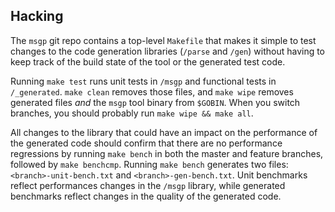 ## Hacking

The `msgp` git repo contains a top-level `Makefile` that makes it simple to test changes to the code generation libraries (`/parse` and `/gen`) without having to keep track of the build state of the tool or the generated test code.

Running `make test` runs unit tests in `/msgp` and functional tests in `/_generated`. `make clean` removes those files, and `make wipe` removes generated files *and* the `msgp` tool binary from `$GOBIN`. When you switch branches, you should probably run `make wipe && make all`.

All changes to the library that could have an impact on the performance of the generated code should confirm that there are no performance regressions by running `make bench` in both the master and feature branches, followed by `make benchcmp`. Running `make bench` generates two files: `<branch>-unit-bench.txt` and `<branch>-gen-bench.txt`. Unit benchmarks reflect performances changes in the `/msgp` library, while generated benchmarks reflect changes in the quality of the generated code.

